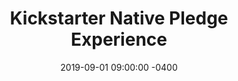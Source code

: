 ---
title: Kickstarter Native Pledge Experience
date: 2019-09-01 09:00:00 -0400
role: Product design.
locations: 
  - New York, NY
  - Vancouver, Canada
organisations:
  - Kickstarter
---